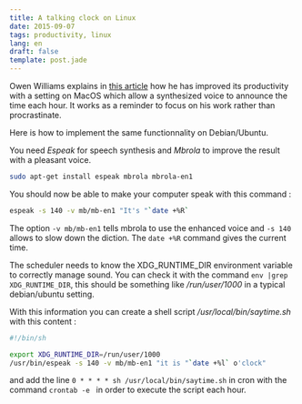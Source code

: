 ```yaml
---
title: A talking clock on Linux
date: 2015-09-07
tags: productivity, linux
lang: en
draft: false
template: post.jade
---
```


Owen Williams explains in [this article](http://thenextweb.com/insider/2015/02/25/this-weird-productivity-hack-actually-made-me-more-efficient/) how he has improved its productivity with a setting on MacOS which allow a synthesized voice to announce the time each hour. It works as a reminder to focus on his work rather than procrastinate.

Here is how to implement the same functionnality on Debian/Ubuntu.

You need *Espeak* for speech synthesis and *Mbrola* to improve the result with a pleasant voice.

```sh
sudo apt-get install espeak mbrola mbrola-en1
```

You should now be able to make your computer speak with this command : 
```sh
espeak -s 140 -v mb/mb-en1 "It's "`date +%R`
```

The option `-v mb/mb-en1` tells  mbrola to use the enhanced voice and `-s 140` allows to slow down the diction. The `date +%R` command gives the current time.

The scheduler needs to know the XDG_RUNTIME_DIR environment variable to correctly manage sound.
You can check it with the command `env |grep XDG_RUNTIME_DIR`, this should be something like */run/user/1000* in a typical debian/ubuntu setting.

With this information you can create a shell script */usr/local/bin/saytime.sh* with this content : 
```sh
#!/bin/sh

export XDG_RUNTIME_DIR=/run/user/1000
/usr/bin/espeak -s 140 -v mb/mb-en1 "it is "`date +%l` o'clock"
```

and add the line `0 * * * * sh /usr/local/bin/saytime.sh` in cron with the command `crontab -e ` in order to execute the script each hour.



